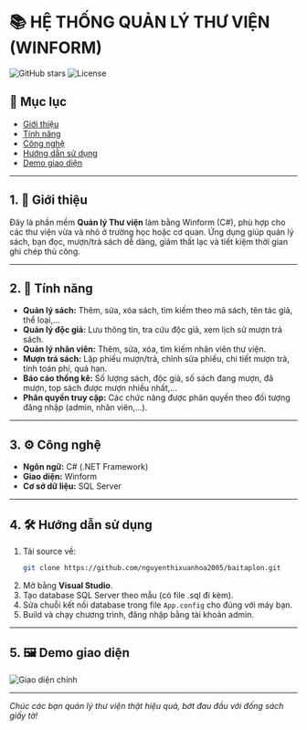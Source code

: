 # 📚 HỆ THỐNG QUẢN LÝ THƯ VIỆN (WINFORM)

![GitHub stars](https://img.shields.io/github/stars/nguyenthixuanhoa2005/baitaplon)
![License](https://img.shields.io/badge/license-MIT-green)

## 📖 Mục lục
- [Giới thiệu](#giới-thiệu)
- [Tính năng](#tính-năng)
- [Công nghệ](#công-nghệ)
- [Hướng dẫn sử dụng](#hướng-dẫn-sử-dụng)
- [Demo giao diện](#demo-giao-diện)

---

## 1. 👋 Giới thiệu
Đây là phần mềm **Quản lý Thư viện** làm bằng Winform (C#), phù hợp cho các thư viện vừa và nhỏ ở trường học hoặc cơ quan. Ứng dụng giúp quản lý sách, bạn đọc, mượn/trả sách dễ dàng, giảm thất lạc và tiết kiệm thời gian ghi chép thủ công.

---

## 2. 🚀 Tính năng
- **Quản lý sách:** Thêm, sửa, xóa sách, tìm kiếm theo mã sách, tên tác giả, thể loại,...
- **Quản lý độc giả:** Lưu thông tin, tra cứu độc giả, xem lịch sử mượn trả sách.
- **Quản lý nhân viên:** Thêm, sửa, xóa, tìm kiếm nhân viên thư viện.
- **Mượn trả sách:** Lập phiếu mượn/trả, chỉnh sửa phiếu, chi tiết mượn trả, tính toán phí, quá hạn.
- **Báo cáo thống kê:** Số lượng sách, độc giả, số sách đang mượn, đã mượn, top sách được mượn nhiều nhất,...
- **Phân quyền truy cập:** Các chức năng được phân quyền theo đối tượng đăng nhập (admin, nhân viên,...).

---

## 3. ⚙️ Công nghệ
- **Ngôn ngữ:** C# (.NET Framework)
- **Giao diện:** Winform
- **Cơ sở dữ liệu:** SQL Server

---

## 4. 🛠️ Hướng dẫn sử dụng
1. Tải source về:
   ```sh
   git clone https://github.com/nguyenthixuanhoa2005/baitaplon.git
   ```
2. Mở bằng **Visual Studio**.
3. Tạo database SQL Server theo mẫu (có file .sql đi kèm).
4. Sửa chuỗi kết nối database trong file `App.config` cho đúng với máy bạn.
5. Build và chạy chương trình, đăng nhập bằng tài khoản admin.

---

## 5. 🖼️ Demo giao diện
![Giao diện chính](./img/main_screen.png)

---

*Chúc các bạn quản lý thư viện thật hiệu quả, bớt đau đầu với đống sách giấy tờ!*
